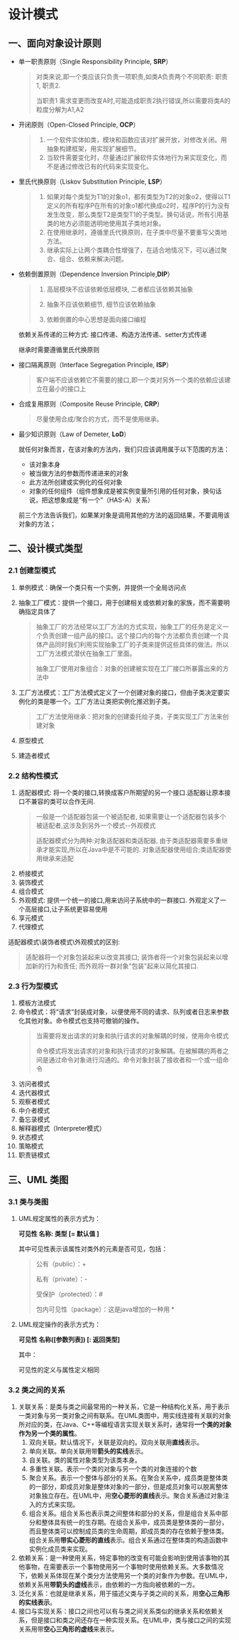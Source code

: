 # 设计模式

## 一、面向对象设计原则

- 单一职责原则（Single Responsibility Principle, **SRP**）

  > 对类来说,即一个类应该只负责一项职责,如类A负责两个不同职责: 职责1, 职责2.
  >
  > 当职责1 需求变更而改变A时,可能造成职责2执行错误,所以需要将类A的粒度分解为A1,A2

- 开闭原则（Open-Closed Principle, **OCP**）

  > 1. 一个软件实体如类，模块和函数应该对扩展开放，对修改关闭。用抽象构建框架，用实现扩展细节。
  > 2. 当软件需要变化时，尽量通过扩展软件实体地行为来实现变化，而不是通过修改已有的代码来实现变化。

- 里氏代换原则（Liskov Substitution Principle, **LSP**）

  > 1. 如果对每个类型为T1的对象o1，都有类型为T2的对象o2，使得以T1定义的所有程序P在所有的对象o1都代换成o2时，程序P的行为没有发生改变，那么类型T2是类型T1的子类型。换句话说，所有引用基类的地方必须能透明地使用其子类地对象。
  > 2. 在使用继承时，遵循里氏代换原则，在子类中尽量不要重写父类地方法。
  > 3. 继承实际上让两个类耦合性增强了，在适合地情况下，可以通过聚合、组合、依赖来解决问题。

- 依赖倒置原则（Dependence Inversion Principle,**DIP**）

  > 1. 高层模块不应该依赖低层模块, 二者都应该依赖其抽象
  >
  > 2. 抽象不应该依赖细节, 细节应该依赖抽象
  >
  > 3. 依赖倒置的中心思想是面向接口编程

  依赖关系传递的三种方式: 接口传递、构造方法传递、setter方式传递

  继承时需要遵循里氏代换原则

- 接口隔离原则（Interface Segregation Principle, **ISP**）

  > 客户端不应该依赖它不需要的接口,即一个类对另外一个类的依赖应该建立在最小的接口上

- 合成复用原则（Composite Reuse Principle, **CRP**）

  > 尽量使用合成/聚合的方式，而不是使用继承。

- 最少知识原则（Law of Demeter, **LoD**）

  就任何对象而言，在该对象的方法内，我们只应该调用属于以下范围的方法：

  - 该对象本身
  - 被当做方法的参数而传递进来的对象
  - 此方法所创建或实例化的任何对象
  - 对象的任何组件（组件想象成是被实例变量所引用的任何对象，换句话说，把这想象成是“有一个”（HAS-A）关系）

  前三个方法告诉我们，如果某对象是调用其他的方法的返回结果，不要调用该对象的方法；

## 二、设计模式类型

### 2.1 创建型模式

1. 单例模式：确保一个类只有一个实例，并提供一个全局访问点

2. 抽象工厂模式：提供一个接口，用于创建相关或依赖对象的家族，而不需要明确指定具体了

   >抽象工厂的方法经常以工厂方法的方式实现，抽象工厂的任务是定义一个负责创建一组产品的接口。这个接口内的每个方法都负责创建一个具体产品同时我们利用实现抽象工厂的子类来提供这些具体的做法。所以工厂方法模式潜伏在抽象工厂里面。
   >
   >抽象工厂使用对象组合：对象的创建被实现在工厂接口所暴露出来的方法中

3. 工厂方法模式：工厂方法模式定义了一个创建对象的接口，但由子类决定要实例化的类是哪一个。工厂方法让类把实例化推迟到子类。

   > 工厂方法使用继承：把对象的创建委托给子类，子类实现工厂方法来创建对象

4. 原型模式

5. 建造者模式


### 2.2 结构性模式

1. 适配器模式: 将一个类的接口,转换成客户所期望的另一个接口.适配器让原本接口不兼容的类可以合作无间.
   > 一般是一个适配器包装一个被适配者, 如果需要让一个适配器包装多个被适配者,这涉及到另外一个模式--外观模式
   > 
   > 适配器模式分为两种:对象适配器和类适配器, 由于类适配器需要多重继承才能实现,所以在Java中是不可能的. 对象适配器使用组合;类适配器使用继承来适配
2. 桥接模式
3. 装饰模式
4. 组合模式
5. 外观模式: 提供一个统一的接口,用来访问子系统中的一群接口. 外观定义了一个高层接口,让子系统更容易使用
6. 享元模式
7. 代理模式

适配器模式\装饰者模式\外观模式的区别:
> 适配器将一个对象包装起来以改变其接口; 装饰者将一个对象包装起来以增加新的行为和责任; 而外观将一群对象"包装"起来以简化其接口.

### 2.3 行为型模式

1. 模板方法模式
2. 命令模式：将“请求“封装成对象，以便使用不同的请求、队列或者日志来参数化其他对象。命令模式也支持可撤销的操作。
   > 当需要将发出请求的对象和执行请求的对象解耦的时候，使用命令模式
   >
   > 命令模式将发出请求的对象和执行请求的对象解耦。在被解耦的两者之间是通过命令对象进行沟通的。命令对象封装了接收者和一个或一组命令
3. 访问者模式
4. 迭代器模式
5. 观察者模式
6. 中介者模式
7. 备忘录模式
8. 解释器模式（Interpreter模式）
9. 状态模式
10. 策略模式
11. 职责链模式

## 三、UML 类图

### 3.1 类与类图

1. UML规定属性的表示方式为：

   **可见性 名称: 类型 [= 默认值 ]**

   其中可见性表示该属性对类外的元素是否可见，包括：

	> 公有（public）：+
	>
	> 私有（private）：-
	>
	> 受保护（protected）：#
	>
	> 包内可见性（package）：这是java增加的一种用 \*
	
2. UML规定操作的表示方式为：

   **可见性 名称([参数列表]) [: 返回类型]**

   其中：

   可见性的定义与属性定义相同

### 3.2 类之间的关系

1. 关联关系：是类与类之间最常用的一种关系，它是一种结构化关系，用于表示一类对象与另一类对象之间有联系。在UML类图中，用实线连接有关联的对象所对应的类，在Java、C++等编程语言实现关联关系时，通常将**一个类的对象作为另一个类的属性**。
   1. 双向关联。默认情况下，关联是双向的。双向关联用**直线**表示。
   2. 单向关联。单向关联用带**箭头的实线**表示。
   3. 自关联。类的属性对象类型为该类本身。
   4. 多重性关联。表示一个类的对象与另一个类的对象连接的个数
   5. 聚合关系。表示一个整体与部分的关系。在聚合关系中，成员类是整体类的一部分，即成员对象是整体对象的一部分，但是成员对象可以脱离整体对象独立存在。在UML中，用**空心菱形的直线**表示。聚合关系通过对象注入的方式来实现。
   6. 组合关系。组合关系也表示类之间整体和部分的关系，但是组合关系中部分和整体具有统一的生存期。在组合关系中，成员类是整体类的一部分，而且整体类可以控制成员类的生命周期，即成员类的存在依赖于整体类。组合关系用**带实心菱形的直线**表示。组合关系通过在整体类的构造函数中实例化成员类来实现。
2. 依赖关系：是一种使用关系，特定事物的改变有可能会影响到使用该事物的其他事物，在需要表示一个事物使用另一个事物时使用依赖关系。大多数情况下，依赖关系体现在某个类分方法使用另一个类的对象作为参数。在UML中，依赖关系用**带箭头的虚线**表示，由依赖的一方指向被依赖的一方。
3. 泛化关系：也就是继承关系，用于描述父类与子类之间的关系，用**空心三角形的实线表示**。
4. 接口与实现关系：接口之间也可以有与类之间关系类似的继承关系和依赖关系，但是接口和类之间还存在一种实现关系。在UML中，类与接口之间的实现关系用带**空心三角形的虚线**来表示。

   









